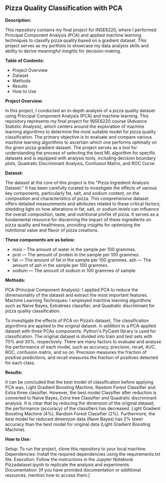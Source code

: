 ## Pizza Quality Classification with PCA

**Description:**

This repository contains my final project for INSE6220, where I performed Principal Component Analysis (PCA) and applied machine learning techniques to classify pizza quality based on a gradient dataset. This project serves as my portfolio to showcase my data analysis skills and ability to derive meaningful insights for decision-making.

**Table of Contents:**

- Project Overview
- Dataset
- Methods
- Results
- How to Use

**Project Overview:**

In this project, I conducted an in-depth analysis of a pizza quality dataset using Principal Component Analysis (PCA) and machine learning. This repository represents my final project for INSE6220 course (Advance Statistic Analysis), which centers around the exploration of machine learning algorithms to determine the most suitable model for pizza quality classification. The primary objective is to evaluate and compare various machine learning algorithms to ascertain which one performs optimally on the given pizza gradient dataset. The project serves as a tool for understanding the process of selecting the best ML algorithm for specific datasets and is equipped with analysis tools, including decision boundary plots, Quadratic Discriminant Analysis, Confusion Matrix, and ROC Curve.



**Dataset:**

The dataset at the core of this project is the "Pizza Ingredient Analysis Dataset." It has been carefully curated to investigate the effects of various key components, particularly fat, salt, and sodium content, on the composition and characteristics of pizza. This comprehensive dataset offers detailed measurements and attributes related to these critical factors, shedding light on how alterations in fat, salt, or sodium levels can influence the overall composition, taste, and nutritional profile of pizza. It serves as a fundamental resource for discerning the impact of these ingredients on pizza quality and healthiness, providing insights for optimizing the nutritional value and flavor of pizza creations. 

**These components are as below:**

- mois – The amount of water in the sample per 100 grammes.
- prot — The amount of protein in the sample per 100 grammes.
- fat — The amount of fat in the sample per 100 grammes. ash — The amount of ash in the sample per 100 grammes.
- sodium — The amount of sodium in 100 grammes of sample.

**Methods:**

PCA (Principal Component Analysis): I applied PCA to reduce the dimensionality of the dataset and extract the most important features.
Machine Learning Techniques: I employed machine learning algorithms such as Naïve Bayes, Extratrees classifier, and Quadratic discriminant for pizza quality classification.


To investigate the effects of PCA on Pizza’s dataset, The classification algorithms are applied to the original dataset. in addition to a PCA-applied dataset with three PCAs components. Python's PyCaret library is used for classification. The original dataset is divided into train and test sets with 70% and 30%, respectively.
There are many factors to evaluate and analyse the performance of each model, such as accuracy, precision, recall, AUC, ROC, confusion matrix, and so on. Precision measures the fraction of positive predictions, and recall measures the fraction of positives detected for each class.




**Results:**

It can be concluded that the best model of classification before applying PCA was, Light Gradient Boosting Machine, Random Forest Classifier and Extra three classifier. However,  the best model Classifier after reduction is converted to Naive Bayes, Extra tree Classifier and Quadratic discriminant analysis.
It is clear that by reducing the dimension of the original dataset, the performance (accuracy) of the classifiers has decreased. Light Gradient Boosting Machine (4%), Random Forest Classifier (2%). Furthermore, the best model for reduced dimension data (Nave Bayes) has 2% lower accuracy than the best model for original data (Light Gradient Boosting Machine).


**How to Use:**

Setup: To run the project, clone this repository to your local machine.
Dependencies: Install the required dependencies using the requirements.txt file.
Execution: Follow the instructions in the Jupyter Notebook Pizzadataset.ipynb to replicate the analysis and experiments.
Documentation: [If you have provided documentation or additional resources, mention how to access them.]

